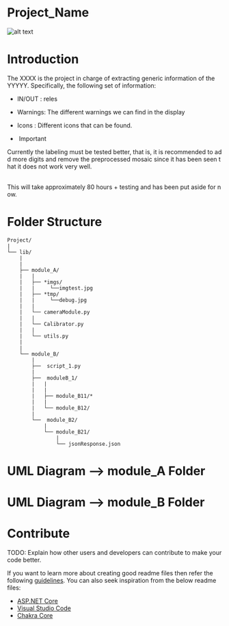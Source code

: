 # Project_Name
![alt text](https://blog.linksquares.com/hs-fs/hubfs/Optical-character-recognition.jpg?width=600&name=Optical-character-recognition.jpg)

# Introduction 
The XXXX is the project in charge of extracting generic information of the YYYYY. Specifically, the following set of information:
- IN/OUT :  reles
- Warnings: The different warnings we can find in the display
- Icons : Different icons that can be found.

-  Important

Currently the labeling must be tested better, that is, it is recommended to add more digits and remove the preprocessed mosaic since it has been seen that it does not work very well.

               This will take approximately 80 hours + testing and has been put aside for now.

# Folder Structure

    Project/
    |
    └── lib/
        |
        |
        ├── module_A/
        |   |
        |   ├── *imgs/
        |   |     └──imgtest.jpg 
        |   ├── *tmp/
        |   |     └──debug.jpg 
        |   |     
        |   └── cameraModule.py
        |   |
        |   └── Calibrator.py
        |   |
        |   └── utils.py
        |   
        |
        └── module_B/
            |   
            ├──  script_1.py
            |   
            ├──  moduleB_1/
            |   |
            |   |
            |   ├── module_B11/*
            |   |
            |   └── module_B12/
            |   
            └──  module_B2/
                |
                └── module_B21/
                    |
                    └── jsonResponse.json

# UML Diagram --> module_A Folder


# UML Diagram --> module_B Folder




# Contribute
TODO: Explain how other users and developers can contribute to make your code better. 

If you want to learn more about creating good readme files then refer the following [guidelines](https://docs.microsoft.com/en-us/azure/devops/repos/git/create-a-readme?view=azure-devops). You can also seek inspiration from the below readme files:
- [ASP.NET Core](https://github.com/aspnet/Home)
- [Visual Studio Code](https://github.com/Microsoft/vscode)
- [Chakra Core](https://github.com/Microsoft/ChakraCore)
